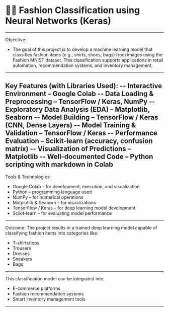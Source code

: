 # 👚🧠 Fashion Classification using Neural Networks (Keras)
----
Objective:
- The goal of this project is to develop a machine learning model that classifies fashion items (e.g., shirts, shoes, bags) from images using the Fashion MNIST dataset. This classification supports applications in retail automation, recommendation systems, and inventory management.
----
Key Features (with Libraries Used):
--  Interactive Environment – Google Colab
--  Data Loading & Preprocessing – TensorFlow / Keras, NumPy
--  Exploratory Data Analysis (EDA) – Matplotlib, Seaborn
--  Model Building – TensorFlow / Keras (CNN, Dense Layers)
--  Model Training & Validation – TensorFlow / Keras
--  Performance Evaluation – Scikit-learn (accuracy, confusion matrix)
--  Visualization of Predictions – Matplotlib
--  Well-documented Code – Python scripting with markdown in Colab
----
Tools & Technologies:
-  Google Colab – for development, execution, and visualization
-  Python – programming language used
-  NumPy – for numerical operations
-  Matplotlib & Seaborn – for visualizations
-  TensorFlow / Keras – for deep learning model development
-  Scikit-learn – for evaluating model performance
----
Outcome:
The project results in a trained deep learning model capable of classifying fashion items into categories like:
-  T-shirts/tops
-  Trousers
-  Dresses
-  Sneakers
-  Bags
----
This classification model can be integrated into:
-  E-commerce platforms
-  Fashion recommendation systems
-  Smart inventory management tools
----
